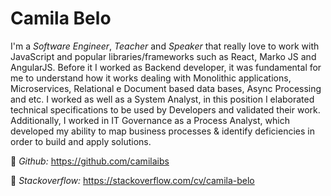 # Camila Belo

I'm a _Software Engineer_, _Teacher_ and _Speaker_ that really love to work with JavaScript and popular libraries/frameworks such as React, Marko JS and AngularJS.
Before it I worked as Backend developer, it was fundamental for me to understand how it works dealing with Monolithic applications, Microservices, Relational e Document based data bases, Async Processing and etc.
I worked as well as a System Analyst, in this position I elaborated technical specifications to be used by Developers and validated their work.
Additionally, I worked in IT Governance as a Process Analyst, which developed my ability to map business processes & identify deficiencies in order to build and apply solutions.

📖 _Github:_ https://github.com/camilaibs

🔗 _Stackoverflow:_ https://stackoverflow.com/cv/camila-belo
